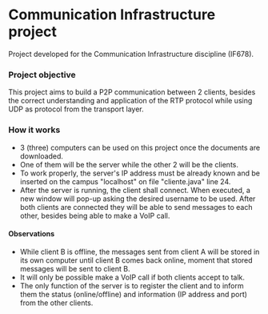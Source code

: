 # Communication Infrastructure project
Project developed for the Communication Infrastructure discipline (IF678).

### Project objective
This project aims to build a P2P communication between 2 clients, besides the correct understanding and application of the RTP protocol while using UDP as protocol from the transport layer.

### How it works
* 3 (three) computers can be used on this project once the documents are downloaded.
* One of them will be the server while the other 2 will be the clients.
* To work properly, the server's IP address must be already known and be inserted on the campus "localhost" on file "cliente.java" line 24.
* After the server is running, the client shall connect. When executed, a new window will pop-up asking the desired username to be used. After both clients are connected they will be able to send messages to each other, besides being able to make a VoIP call.

#### Observations
* While client B is offline, the messages sent from client A will be stored in its own computer until client B comes back online, moment that stored messages will be sent to client B.
* It will only be possible make a VoIP call if both clients accept to talk.
* The only function of the server is to register the client and to inform them the status (online/offline) and information (IP address and port) from the other clients.
